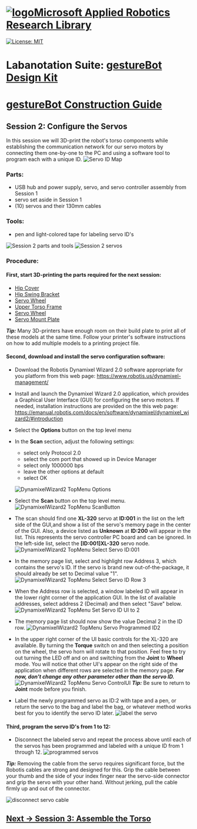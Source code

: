 # [![logo](/MARR_logo.png)Microsoft Applied Robotics Research Library](https://github.com/microsoft/AppliedRoboticsResearchLibrary)
[![License: MIT](https://img.shields.io/badge/License-MIT-yellow.svg)](https://opensource.org/licenses/MIT)  

# Labanotation Suite: [gestureBot Design Kit](/README.md)

# [gestureBot Construction Guide](/hardware/README.md)

## **Session 2:** Configure the Servos

In this session we will 3D-print the robot's torso components while establishing the communication network for our servo motors by connecting them one-by-one to the PC and using a software tool to program each with a unique ID.
![Servo ID Map](/docs_images/gB_Session02_ServoIDs.png)


### Parts: 
- USB hub and power supply, servo, and servo controller assembly from Session 1
- servo set aside in Session 1
- (10) servos and their 130mm cables 

### Tools: 
- pen and light-colored tape for labeling servo ID's

![Session 2 parts and tools](/docs_images/gB_Session02_PartsTools.jpg)
![Session 2 servos](/docs_images/gB_Session02_PartsServos.jpg)

### **Procedure:**
#### **First, start 3D-printing the parts required for the next session:**
- [Hip Cover](https://github.com/microsoft/gestureBotDesignKit/blob/main/hardware/3D_print/gB_HipCover.stl)
- [Hip Swing Bracket](https://github.com/microsoft/gestureBotDesignKit/blob/main/hardware/3D_print/gB_SwingBracket_Hip.stl)
- [Servo Wheel](https://github.com/microsoft/gestureBotDesignKit/blob/main/hardware/3D_print/gBServoWheel.stl)
- [Upper Torso Frame](https://github.com/microsoft/gestureBotDesignKit/blob/main/hardware/3D_print/gB_UpperTorsoFrame.stl)
- [Servo Wheel](https://github.com/microsoft/gestureBotDesignKit/blob/main/hardware/3D_print/gb_SwingBracket_Hip.stl)
- [Servo Mount Plate](https://github.com/microsoft/gestureBotDesignKit/blob/main/hardware/3D_print/gb_UpperTorsoFrame.stl)

***Tip:*** Many 3D-printers have enough room on their build plate to print all of these models at the same time. Follow your printer's software instructions on how to add multiple models to a printing project file.

#### **Second, download and install the servo configuration software:**

- Download the Robotis Dynamixel Wizard 2.0 software appropriate for you platform from this web page:
https://www.robotis.us/dynamixel-management/

- Install and launch the Dynamixel Wizard 2.0 application, which provides a Graphical User Interface (GUI) for configuring the servo motors. If needed, installation instructions are provided on the this web page:
https://emanual.robotis.com/docs/en/software/dynamixel/dynamixel_wizard2/#introduction

- Select the **Options** button on the top level menu
- In the **Scan** section, adjust the following settings: 
  - select only Protocol 2.0
  - select the com port that showed up in Device Manager
  - select only 1000000 bps
  - leave the other options at default
  - select OK

  ![DynamixelWizard2 TopMenu Options](/docs_images/gB_Session02_DMW2_TopMenu_Options.png)

- Select the **Scan** button on the top level menu.
![DynamixelWizard2 TopMenu ScanButton](/docs_images/gB_Session02_DMW2_TopMenu_ScanButton.png)

- The scan should find one **XL-320** servo at **ID:001** in the list on the left side of the GUI,and show a list of the servo's memory page in the center of the GUI. Also, a device listed as **Unknown** at **ID:200** will appear in the list. This represents the servo controller PC board and can be ignored. In the left-side list, select the **[ID:001]XL-320** servo node.
![DynamixelWizard2 TopMenu Select Servo ID:001](/docs_images/gB_Session02_DMW2_TopMenu_SelectServoID001.png)

- In the memory page list, select and highlight row Address 3, which contains the servo's ID.  If the servo is brand new out-of-the-package, it should already be set to Decimal value "1".
![DynamixelWizard2 TopMenu Select Servo ID Row 3](/docs_images/gB_Session02_DMW2_TopMenu_SelectServoROW3.png)

- When the Address row is selected, a window labeled ID will appear in the lower right corner of the application GUI. In the list of available addresses, select address 2 (Decimal) and then select "Save" below.
![DynamixelWizard2 TopMenu Set Servo ID UI to 2](/docs_images/gB_Session02_DMW2_TopMenu_SetServoIDUI_ID2.png)

- The memory page list should now show the value Decimal 2 in the ID row.
![DynamixelWizard2 TopMenu Servo Programmed ID2](/docs_images/gB_Session02_DMW2_TopMenu_ServoProgrammed_ID2.png)

- In the upper right corner of the UI basic controls for the XL-320 are available. By turning the **Torque** switch on and then selecting a position on the wheel, the servo horn will rotate to that position. Feel free to try out turning the LED off and on and switching from the **Joint** to **Wheel** mode. You will notice that other UI's appear on the right side of the application when different rows are selected in the memory page. ***For now, don't change any other parameter other than the servo ID.***
![DynamixelWizard2 TopMenu Servo ControlUI](/docs_images/gB_Session02_DMW2_TopMenu_ServoControlUI.png)
***Tip:*** Be sure to return to **Joint** mode before you finish.

- Label the newly programmed servo as ID:2 with tape and a pen, or return the servo to the bag and label the bag, or whatever method works best for you to identify the servo ID later.
![label the servo](/docs_images/gB_Session02_ServoLabels.jpg)

#### **Third, program the servo ID's from 1 to 12:**

- Disconnect the labeled servo and repeat the process above until each of the servos has been programmed and labeled with a unique ID from 1 through 12.
![programmed servos](/docs_images/gB_Session02_LabeledServos.jpg)

***Tip:*** Removing the cable from the servo requires significant force, but the Robotis cables are strong and designed for this. Grip the cable between your thumb and the side of your index finger near the servo-side connector and grip the servo with your other hand. Without jerking, pull the cable firmly up and out of the connector.

![disconnect servo cable](/docs_images/gB_Session02_DisconnectServoCable.jpg)


## [**Next -> Session 3**: Assemble the Torso](/docs_images/Session03.md)